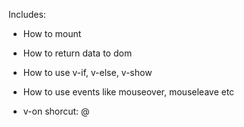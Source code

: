 Includes:

- How to mount
- How to return data to dom
- How to use v-if, v-else, v-show
- How to use events like mouseover, mouseleave etc

- v-on shorcut: @
